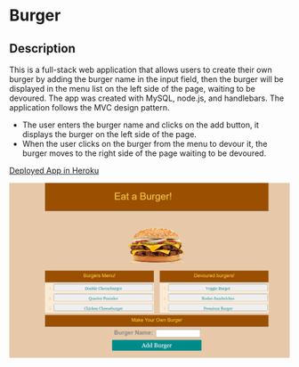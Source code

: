 # Burger

## Description
This is a full-stack web application that allows users to create their own burger by adding the burger name in the input field, then the burger will be displayed in the menu list on the left side of the page, waiting to be devoured. The app was created with MySQL, node.js, and handlebars. The application follows the MVC design pattern.

- The user enters the burger name and clicks on the add button, it displays the burger on the left side of the page.
- When the user clicks on the burger from the menu to devour it, the burger moves to the right side of the page waiting to be devoured.


[Deployed App in Heroku](https://sleepy-reaches-91541.herokuapp.com/)

![Burger App](public/assets/img/app.PNG)